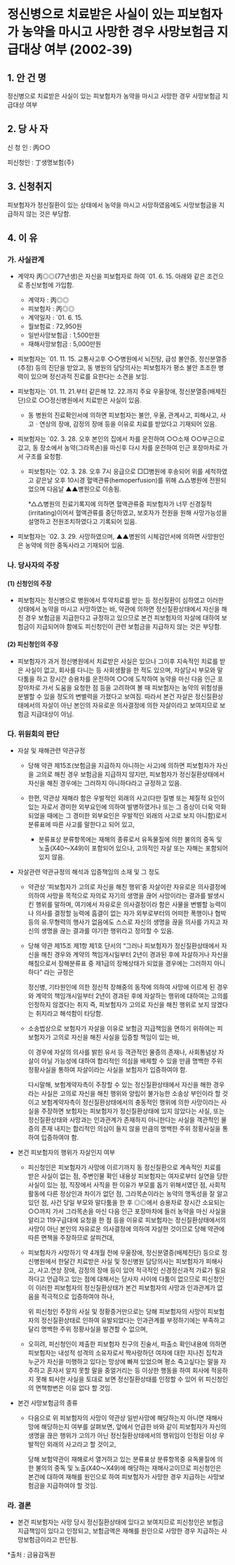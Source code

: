 # 정신병으로 치료받은 사실이 있는 피보험자가 농약을 마시고 사망한 경우 사망보험금 지급대상 여부 (2002-39)


## 1. 안 건 명
정신병으로 치료받은 사실이 있는 피보험자가 농약을 마시고 사망한 경우 사망보험금 지급대상 여부

## 2. 당 사 자

신 청 인 : 丙○○

피신청인 : 丁생명보험(주)


## 3. 신청취지

피보험자가 정신질환이 있는 상태에서 농약을 마시고 사망하였음에도 사망보험금을 지급하지 않는 것은 부당함.

## 4. 이   유

### 가. 사실관계

* 계약자 丙◎◎(77년생)은 자신을 피보험자로 하여 `01. 6. 15. 아래와 같은 조건으로 종신보험에 가입함.

        
   - 계약자           : 丙◎◎
   - 피보험자         : 丙◎◎
   - 계약일자         : `01. 6. 15.
   - 월보험료         : 72,950원
   - 일반사망보험금   : 1,500만원
   - 재해사망보험금   :  5,000만원

 * 피보험자는 `01. 11. 15. 교통사고후 ◇◇병원에서 뇌진탕, 급성 불안증, 정신분열증(추정) 등의 진단을 받았고, 동 병원의 담당의사는 피보험자가 평소 불안 초조한 병력이 있으며 정신과적 진료를 요한다는 소견을 보임.

  * 피보험자는 `01. 11. 21.부터 같은해 12. 22.까지 주요 우울장애, 정신분열증(배제진단)으로 ○○정신병원에서 치료받은 사실이 있음.

    * 동 병원의 진료확인서에 의하면 피보험자는 불안, 우울, 관계사고, 피해사고, 사고ㆍ연상의 장애, 감정의 장애 등을 이유로 치료를 받았다고 기재되어 있음.

 * 피보험자는 `02. 3. 28. 오후 본인의 집에서 차를 운전하여  ○○소재 ○○부근으로 갔고, 동 장소에서 농약(그라목손)을 마신후 다시 차를 운전하여 인근 포장마차로 가서 구조를 요청함.

    - 피보험자는 `02. 3. 28. 오후 7시 응급으로 □□병원에 후송되어 위를 세척하였고 같은날 오후 10시경 혈액관류(hemoperfusion)를 위해 △△병원에 전원되었으며 다음날 ▲▲병원으로 이송됨.

      *△△병원의 진료기록지에 의하면 혈액관류중 피보험자가 너무 신경질적(irritating)이어서 혈액관류를 중단하였고, 보호자가 전원을 원해 사망가능성을 설명하고 전원조치하였다고 기록되어 있음.

* 피보험자는 `02. 3. 29. 사망하였으며, ▲▲병원의 시체검안서에 의하면 사망원인은 농약에 의한 중독사라고 기재되어 있음.

### 나. 당사자의 주장

#### (1) 신청인의 주장

* 피보험자는 정신병으로 병원에서 투약치료를 받는 등 정신질환이 심하였고 이러한 상태에서 농약을 마시고 사망하였는 바, 약관에 의하면 정신질환상태에서 자신을 해친 경우 보험금을 지급한다고 규정하고 있으므로 본건 피보험자의 자살에 대하여 보험금이 지급되어야 함에도 피신청인이 관련 보험금을 지급하지 않는 것은 부당함.

#### (2) 피신청인의 주장

* 피보험자가 과거 정신병원에서 치료받은 사실은 있으나 그이후 지속적인 치료를 받은 사실이 없고, 회사를 다니는 등 사회생활을 한 적도 있으며, 자살당시 부모와 말다툼을 하고 장시간 승용차를 운전하여 ○○에 도착하여 농약을 마신 다음 인근 포장마차로 가서 도움을 요청한 점 등을 고려하여 볼 때 피보험자는 농약의 위험성을 분별할 수 있을 정도의 변별력을 가졌다고 보여짐. 따라서 본건 자살은 정신질환상태에서의 자살이 아닌 본인의 자유로운 의사결정에 의한 자살이라고 보여지므로 보험금 지급대상이 아님.

### 다. 위원회의 판단

* 자살 및 재해관련 약관규정

  * 당해 약관 제15조(보험금을 지급하지 아니하는 사고)에 의하면 피보험자가 자신을 고의로 해친 경우 보험금을 지급하지 않지만, 피보험자가 정신질환상태에서 자신을 해친 경우에는 그러하지 아니하다라고 규정하고 있음.

   * 한편, 약관상 재해라 함은 우발적인 외래의 사고(다만 질병 또는 체질적 요인이 있는 자로서 경미한 외부요인에 의하여 발병하였거나 또는 그 증상이 더욱 악화되었을 때에는 그 경미한 외부요인은 우발적인 외래의 사고로 보지 아니함)로서 분류표에 따른 사고를 말한다고 되어 있고,
   
     - 분류표상 분류항목에는 재해의 종류로서 유독물질에 의한 불의의 중독 및 노출(X40～X49)이 포함되어 있으나, 고의적인 자살 또는 자해는 포함되어 있지 않음.

* 자살관련 약관규정의 해석과 입증책임의 소재 및 그 정도

   * 약관상 ‘피보험자가 고의로 자신을 해친 행위’중 자살이란 자유로운 의사결정에 의하여 사망을 목적으로 자의로 자기의 생명을 끊어 사망이라는 결과를 발생시킨 행위를 말하며, 여기에서 자유로운 의사결정이라 함은 사물을 변별할 능력이나 의사를 결정할 능력에 흠결이 없는 자가 외부로부터의 어떠한 폭행이나 협박 등의 유․무형력의 행사가 없음에도 스스로 자신의 생명을 끊을 의사를 가지고 자신의 생명을 끊는 결과를 야기한 행위라고 정의할 수 있음.

    * 당해 약관 제15조 제1항 제1호 단서의 “그러나 피보험자가 정신질환상태에서 자신을 해친 경우와 계약의 책임개시일부터 2년이 경과된 후에 자살하거나 자신을 해침으로서 장해분류표 중 제1급의 장해상태가 되었을 경우에는 그러하지 아니하다” 라는 규정은 
 
      정신병, 기타원인에 의한 정신적 장해중의 동작에 의하여 사망에 이르게 된 경우와 계약의 책임개시일부터 2년이 경과된 후에 자살하는 행위에 대하여는 고의를 인정하지 않겠다는 취지 즉, 피보험자가 고의로 자신을 해친 행위로 보지 않겠다는 취지라고 해석함이 타당함.

   * 소송법상으로 보험자가 자살을 이유로 보험금 지급책임을 면하기 위하여는 피보험자가 고의로 자신을 해친 사실을 입증할 책임이 있는 바, 

     이 경우에 자살의 의사를 밝힌 유서 등 객관적인 물증의 존재나, 사회통념상 자살이 아닐 가능성에 대하여 합리적인 의심을 배제할 수 있을 만큼 명백한 주위 정황사실을 통하여 자살이라는 사실을 보험자가 입증하여야 함.
 
      다시말해, 보험계약자측이 주장할 수 있는 정신질환상태에서 자신을 해한 경우라는 사실은 고의로 자신을 해친 행위와 양립이 불가능한 소송상 부인이라 할 것이고 보험계약자측이 정신질환상태에서의 충동적인 행위에 의한 사망이라는 사실을 주장하면 보험자는 피보험자가 정신질환상태에 있지 않았다는 사실, 또는 정신질환상태와 사망과는 인과관계가 존재하지 아니한다는 사실을 객관적인 물증의 존재 내지는 합리적인 의심이 들지 않을 만큼의 명백한 주위 정황사실을 통하여 입증하여야 함. 

* 본건 피보험자의 행위가 자살인지 여부

   * 피신청인은 피보험자가 사망에 이르기까지 동 정신질환으로 계속적인 치료를 받은 사실이 없는 점, 주변인물 확인 내용상 피보험자는 여자로부터 실연을 당한 사실이 있는 점, 직장에서 사직을 한 이유가 부모를 돕기 위해서였던 점, 사회적 활동에 다른 정상인과 차이가 없던 점, 그라목손이라는 농약의 맹독성을 잘 알고 있던 점, 사건 당일 부모와 말다툼을 한 후 ◎◎에서 승용차로 장시간 소요되는 ○○까지 가서 그라목손을 마신 다음 인근 포장마차에 들러 농약을 마신 사실을 알리고 119구급대에 요청을 한 점 등을 이유로 피보험자는 정신질환상태에서의 사망이 아닌 본인의 자유로운 의사결정에 의하여 자살한 것이므로 당해 약관에 따른 면책을 주장하므로 살피건대, 

   * 피보험자가 사망하기 약 4개월 전에 우울장애, 정신분열증(배제진단) 등으로 정신병원에서 한달간 치료받은 사실 및 정신병원 담당의사는 피보험자가 피해사고, 사고․연상 장애, 감정의 장애 등이 있어 적극적인 신경정신과적 가료가 필요하다고 언급하고 있는 점에 대해서는 당사자 사이에 다툼이 없으므로 피신청인이 이러한 피보험자의 정신질환상태가 본건 피보험자의 사망과 인과관계가 없음을 적극적으로 입증하여야 하나, 

     위 피신청인 주장의 사실 및 정황증거만으로는 당해 피보험자의 사망이 피보험자의 정신질환상태로 인하여 유발되었다는 인과관계를 부정하기에는 부족하고 달리 명백한 주위 정황사실을 발견할 수 없으며, 

   * 오히려, 피신청인이 제출한 피보험자 친구의 진술서, 파출소 확인내용에 의하면 피보험자는 내성적 성격의 소유자로서 짝사랑하던 여자에 대한 지나친 집착과 누군가 자신을 미행하고 있다는 망상에 빠져 있었으며 평소 죽고싶다는 말을 자주하고 혼자서 알지 못할 말을 중얼거리는 등 이상한 행동을 하여 회사에 적응하지 못해 퇴사한 사실을 토대로 보면 정신질환상태를 인정할 수 있어 위 피신청인의 면책항변은 이유 없다 할 것임. 
  
* 본건 사망보험금의 종류 
 
   * 다음으로 위 피보험자의 사망이 약관상 일반사망에 해당하는지 아니면 재해사망에 해당하는지 여부를 살펴보면, 앞에서 언급한 바와 같이 피보험자가 자신의 생명을 끊은 행위가 고의가 아닌 정신질환상태에서의 행위임이 인정된 이상 우발적인 외래의 사고라고 할 것이고,

     당해 보험약관이 재해로서 열거하고 있는 분류표상 분류항목중 유독물질에 의한 불의의 중독 및 노출(X40～X49)에 해당하는 재해사고이므로 피신청인은 본건에 대하여 재해를 원인으로 하여 피보험자가 사망한 경우 지급하는 사망보험금을 지급하여야 할 것임.

### 라. 결론

* 본건 피보험자는 사망 당시 정신질환상태에 있다고 보여지므로 피신청인은 보험금 지급책임이 있다고 인정되고, 보험금액은 재해를 원인으로 사망한 경우 지급하는 사망보험금이라고 판단됨.

*출처 : 금융감독원